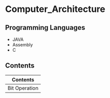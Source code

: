 # Computer_Architecture

## Programming Languages
* JAVA
* Assembly
* C

## Contents
|Contents|
|--------|
|Bit Operation|
